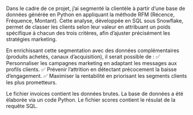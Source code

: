 Dans le cadre de ce projet, j’ai segmenté la clientèle à partir d’une base de données générée en Python en appliquant la méthode RFM (Récence, Fréquence, Montant). Cette analyse, développée en SQL sous Snowflake, permet de classer les clients selon leur valeur en attribuant un poids spécifique à chacun des trois critères, afin d’ajuster précisément les stratégies marketing.

En enrichissant cette segmentation avec des données complémentaires (produits achetés, canaux d’acquisition), il serait possible de :
✅ Personnaliser les campagnes marketing en adaptant les messages aux profils clients.
✅ Prévenir l’attrition en détectant précocement la baisse d’engagement.
✅ Maximiser la rentabilité en priorisant les segments clients les plus prometteurs.

Le fichier invoices contient les données brutes. La base de données a été élaborée via un code Python. 
Le fichier scores contient le résulat de la requête SQL. 
